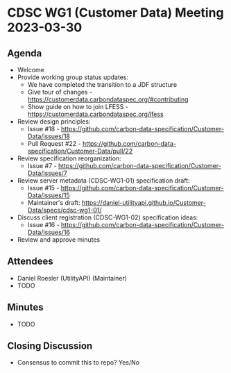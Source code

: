 # CDSC WG1 (Customer Data) Meeting 2023-03-30

## Agenda
* Welcome
* Provide working group status updates:
    * We have completed the transition to a JDF structure
    * Give tour of changes - https://customerdata.carbondataspec.org/#contributing
    * Show guide on how to join LFESS - https://customerdata.carbondataspec.org/lfess
* Review design principles:
    * Issue #18 - https://github.com/carbon-data-specification/Customer-Data/issues/18
    * Pull Request #22 - https://github.com/carbon-data-specification/Customer-Data/pull/22
* Review specification reorganization:
    * Issue #7 - https://github.com/carbon-data-specification/Customer-Data/issues/7
* Review server metadata (CDSC-WG1-01) specification draft:
    * Issue #15 - https://github.com/carbon-data-specification/Customer-Data/issues/15
    * Maintainer's draft: https://daniel-utilityapi.github.io/Customer-Data/specs/cdsc-wg1-01/
* Discuss client registration (CDSC-WG1-02) specification ideas:
    * Issue #16 - https://github.com/carbon-data-specification/Customer-Data/issues/16
* Review and approve minutes

## Attendees
* Daniel Roesler (UtilityAPI) (Maintainer)
* TODO

## Minutes
* TODO

## Closing Discussion
* Consensus to commit this to repo? Yes/No

